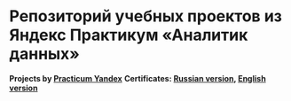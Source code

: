 # Репозиторий учебных проектов из Яндекс Практикум «Аналитик данных»
**Projects by [Practicum Yandex](https://practicum.yandex.ru)**
**Certificates: [Russian version](/assets/images/Certificate_English.pdf), [English version](Certificate_English.pdf)**
